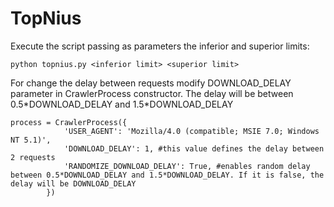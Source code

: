 # TopNius

Execute the script passing as parameters the inferior and superior limits:

```
python topnius.py <inferior limit> <superior limit>
```


For change the delay between requests modify DOWNLOAD_DELAY parameter in CrawlerProcess constructor. The delay will be between 0.5\*DOWNLOAD_DELAY and 1.5\*DOWNLOAD_DELAY

```
process = CrawlerProcess({
            'USER_AGENT': 'Mozilla/4.0 (compatible; MSIE 7.0; Windows NT 5.1)',
            'DOWNLOAD_DELAY': 1, #this value defines the delay between 2 requests
            'RANDOMIZE_DOWNLOAD_DELAY': True, #enables random delay between 0.5*DOWNLOAD_DELAY and 1.5*DOWNLOAD_DELAY. If it is false, the delay will be DOWNLOAD_DELAY
        })
```